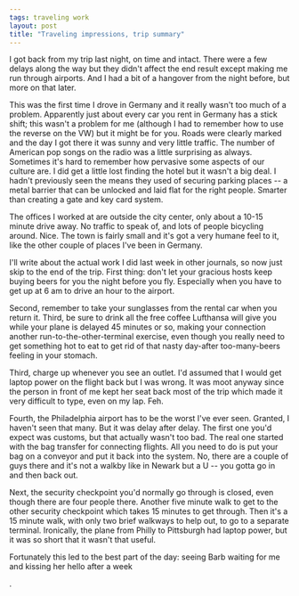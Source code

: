 ```yaml
---
tags: traveling work
layout: post
title: "Traveling impressions, trip summary"
---
```




I got back from my trip last night, on time and intact. There were a few delays along the way but they didn't affect the end result except making me run through airports. And I had a bit of a hangover from the night before, but more on that later.

<p>This was the first time I drove in Germany and it really wasn't too much of a problem. Apparently just about every car you rent in Germany has a stick shift; this wasn't a problem for me (although I had to remember how to use the reverse on the VW) but it might be for you. Roads were clearly marked and the day I got there it was sunny and very little traffic. The number of American pop songs on the radio was a little surprising as always. Sometimes it's hard to remember how pervasive some aspects of our culture are. I did get a little lost finding the hotel but it wasn't a big deal. I hadn't previously seen the means they used of securing parking places -- a metal barrier that can be unlocked and laid flat for the right people. Smarter than creating a gate and key card system.</p>

<p>The offices I worked at are outside the city center, only about a 10-15 minute drive away. No traffic to speak of, and lots of people bicycling around. Nice. The town is fairly small and it's got a very humane feel to it, like the other couple of places I've been in Germany.</p>

<p>I'll write about the actual work I did last week in other journals, so now just skip to the end of the trip. First thing: don't let your gracious hosts keep buying beers for you the night before you fly. Especially when you have to get up at 6 am to drive an hour to the airport.</p>

<p>Second, remember to take your sunglasses from the rental car when you return it. Third, be sure to drink all the free coffee Lufthansa will give you while your plane is delayed 45 minutes or so, making your connection another run-to-the-other-terminal exercise, even though you really need to get something hot to eat to get rid of that nasty day-after too-many-beers feeling in your stomach.</p>

<p>Third, charge up whenever you see an outlet. I'd assumed that I would get laptop power on the flight back but I was wrong. It was moot anyway since the person in front of me kept her seat back most of the trip which made it very difficult to type, even on my lap. Feh.</p>

<p>Fourth, the Philadelphia airport has to be the worst I've ever seen. Granted, I haven't seen that many. But it was delay after delay. The first one you'd expect was customs, but that actually wasn't too bad. The real one started with the bag transfer for connecting flights. All you need to do is put your bag on a conveyor and put it back into the system. No, there are a couple of guys there and it's not a walkby like in Newark but a U -- you gotta go in and then back out.</p>

<p>Next, the security checkpoint you'd normally go through is closed, even though there are four people there. Another five minute walk to get to the other security checkpoint which takes 15 minutes to get through. Then it's a 15 minute walk, with only two brief walkways to help out, to go to a separate terminal. Ironically, the plane from Philly to Pittsburgh had laptop power, but it was so short that it wasn't that useful.</p>

<p>Fortunately this led to the best part of the day: seeing Barb waiting for me and kissing her hello after a week</p>.



